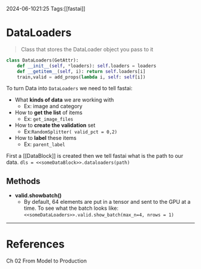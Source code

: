 2024-06-1021:25
Tags:[[fastai]]
# DataLoaders
> Class that stores the DataLoader object you pass to it
```python
class DataLoaders(GetAttr):
	def __init__(self, *loaders): self.loaders = loaders
	def __getitem__(self, i): return self.loaders[i]
	train,valid = add_props(lambda i, self: self[i])
```

To turn Data into `DataLoaders` we need to tell fastai:
- What **kinds of data** we are working with 
	- Ex: image and category 
- How to **get the list** of items
	- Ex: `get_image_files`
- How to **create the validation** set
	- Ex:`RandomSplitter( valid_pct = 0,2)`
- How to **label** these items 
	- Ex: `parent_label`

First a [[DataBlock]] is created then we tell fastai what is the path to our data. 
`dls = <<someDataBlock>>.dataloaders(path)`

## Methods
- **valid.showbatch()**
	- By default, 64 elements are put in a tensor and sent to the GPU at a time. To see what the batch looks like: 
	`<<someDataLoaders>>.valid.show_batch(max_n=4, nrows = 1)`
	


---
# References
Ch 02 From Model to Production

